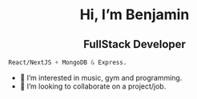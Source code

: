 <h1 align="center">Hi, I’m Benjamin</h1>
<h2 align="center">FullStack Developer</h2>

```css
React/NextJS + MongoDB & Express.
```
- 👀 I’m interested in music, gym and programming.
- 💞️ I’m looking to collaborate on a project/job.
<!-- - 📫 How to reach me ...
 -->
<!---
NimajF/NimajF is a ✨ special ✨ repository because its `README.md` (this file) appears on your GitHub profile.
You can click the Preview link to take a look at your changes.
--->
